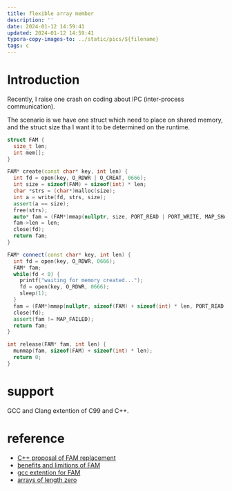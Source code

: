 ```yaml
---
title: flexible array member
description: ''
date: 2024-01-12 14:59:41
updated: 2024-01-12 14:59:41
typora-copy-images-to: ../static/pics/${filename}
tags: c
---
```


# Introduction
Recently, I raise one crash on coding about IPC (inter-process communication).

The scenario is we have one struct which need to place on shared memory, and the struct size tha I want it to be determined on the runtime. 

```cpp
struct FAM {
  size_t len;
  int mem[];
}

FAM* create(const char* key, int len) {
  int fd = open(key, O_RDWR | O_CREAT, 0666);
  int size = sizeof(FAM) + sizeof(int) * len;
  char *strs = (char*)malloc(size);
  int a = write(fd, strs, size);
  assert(a == size);
  free(strs);
  auto* fam = (FAM*)mmap(nullptr, size, PORT_READ | PORT_WRITE, MAP_SHARED, fd, 0);
  fam->len = len;
  close(fd);
  return fam;
}

FAM* connect(const char* key, int len) {
  int fd = open(key, O_RDWR, 0666);
  FAM* fam;
  while(fd < 0) {
    printf("waiting for memory created...");
    fd = open(key, O_RDWR, 0666);
    sleep(1);
  }
  fam = (FAM*)mmap(nullptr, sizeof(FAM) + sizeof(int) * len, PORT_READ | PORT_WRITE, MAP_SHARED, fd, 0);
  close(fd);
  assert(fam != MAP_FAILED);
  return fam;
}

int release(FAM* fam, int len) {
  munmap(fam, sizeof(FAM) + sizeof(int) * len);
  return 0;
}

```

# support
GCC and Clang extention of C99 and C++.

# reference
- [C++ proposal of FAM replacement](https://www.open-std.org/jtc1/sc22/wg21/docs/papers/2018/p1039r0.html)
- [benefits and limitions of FAM](https://developers.redhat.com/articles/2022/09/29/benefits-limitations-flexible-array-members#limitations_of_sized_arrays)
- [gcc extention for FAM](https://stackoverflow.com/a/67894135/6885532)
- [arrays of length zero](https://gcc.gnu.org/onlinedocs/gcc/Zero-Length.html#Zero-Length)

